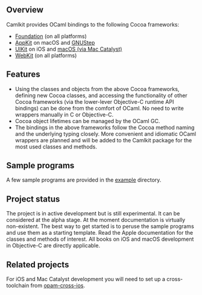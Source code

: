 ## Overview

Camlkit provides OCaml bindings to the following Cocoa frameworks:
* [Foundation](https://developer.apple.com/documentation/foundation?language=objc)
  (on all platforms)
* [AppKit](https://developer.apple.com/documentation/appkit?language=objc)
  on macOS and [GNUStep](https://gnustep.github.io/)
* [UIKit](https://developer.apple.com/documentation/uikit?language=objc)
  on iOS and [macOS (via Mac Catalyst)](https://developer.apple.com/mac-catalyst/)
* [WebKit](https://developer.apple.com/documentation/webkit?language=objc)
  (on all platforms)

## Features

* Using the classes and objects from the above Cocoa frameworks, defining new
  Cocoa classes, and accessing the functionality of other Cocoa frameworks
  (via the lower-lever Objective-C runtime API bindings) can be done from the
  comfort of OCaml. No need to write wrappers manually in C or Objective-C.
* Cocoa object lifetimes can be managed by the OCaml GC.
* The bindings in the above frameworks follow the Cocoa method naming and the
  underlying typing closely. More convenient and idiomatic OCaml wrappers are
  planned and will be added to the Camlkit package for the most used classes
  and methods.

## Sample programs

A few sample programs are provided in the
[example](https://github.com/dboris/ocaml-objc/tree/main/example) directory.

## Project status

The project is in active development but is still experimental. It can be
considered at the alpha stage. At the moment documentation is virtually
non-existent. The best way to get started is to peruse the sample programs and
use them as a starting template. Read the Apple documentation for the classes
and methods of interest. All books on iOS and macOS development in Objective-C
are directly applicable.

## Related projects

For iOS and Mac Catalyst development you will need to set up a cross-toolchain
from [opam-cross-ios](https://github.com/ocaml-cross/opam-cross-ios).

